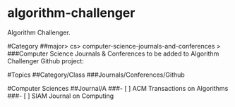 # algorithm-challenger
Algorithm Challenger.

#Category
##major> cs> computer-science-journals-and-conferences >
###Computer Science Journals & Conferences to be added to Algorithm Challenger Github project:

#Topics
##Category/Class
###Journals/Conferences/Github

#Computer Sciences
##Journal/A
###- [ ] ACM Transactions on Algorithms
###- [ ] SIAM Journal on Computing
